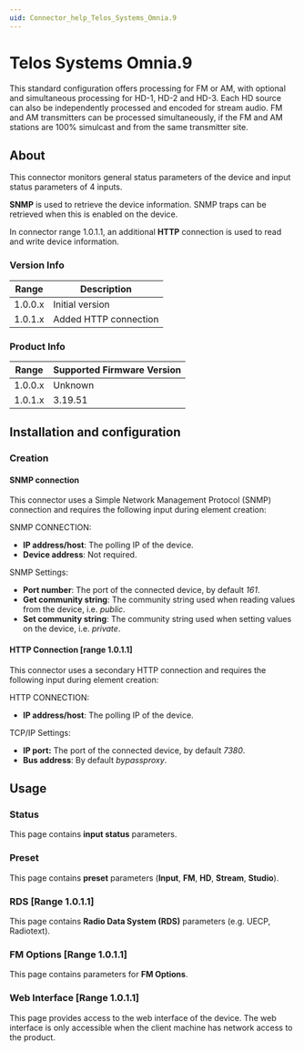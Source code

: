 ```yaml
---
uid: Connector_help_Telos_Systems_Omnia.9
---
```


# Telos Systems Omnia.9

This standard configuration offers processing for FM or AM, with optional and simultaneous processing for HD-1, HD-2 and HD-3. Each HD source can also be independently processed and encoded for stream audio. FM and AM transmitters can be processed simultaneously, if the FM and AM stations are 100% simulcast and from the same transmitter site.

## About

This connector monitors general status parameters of the device and input status parameters of 4 inputs.

**SNMP** is used to retrieve the device information. SNMP traps can be retrieved when this is enabled on the device.

In connector range 1.0.1.1, an additional **HTTP** connection is used to read and write device information.

### Version Info

| **Range** | **Description**       |
|------------------|-----------------------|
| 1.0.0.x          | Initial version       |
| 1.0.1.x          | Added HTTP connection |

### Product Info

| Range | Supported Firmware Version |
|------------------|-----------------------------|
| 1.0.0.x          | Unknown                     |
| 1.0.1.x          | 3.19.51                     |

## Installation and configuration

### Creation

#### SNMP connection

This connector uses a Simple Network Management Protocol (SNMP) connection and requires the following input during element creation:

SNMP CONNECTION:

- **IP address/host**: The polling IP of the device.
- **Device address**: Not required.

SNMP Settings:

- **Port number**: The port of the connected device, by default *161*.
- **Get community string**: The community string used when reading values from the device, i.e. *public*.
- **Set community string**: The community string used when setting values on the device, i.e. *private*.

#### HTTP Connection \[range 1.0.1.1\]

This connector uses a secondary HTTP connection and requires the following input during element creation:

HTTP CONNECTION:

- **IP address/host**: The polling IP of the device.

TCP/IP Settings:

- **IP port:** The port of the connected device, by default *7380*.
- **Bus address**: By default *bypassproxy*.

## Usage

### Status

This page contains **input status** parameters.

### Preset

This page contains **preset** parameters (**Input**, **FM**, **HD**, **Stream**, **Studio**).

### RDS \[Range 1.0.1.1\]

This page contains **Radio Data System (RDS)** parameters (e.g. UECP, Radiotext).

### FM Options \[Range 1.0.1.1\]

This page contains parameters for **FM Options**.

### Web Interface \[Range 1.0.1.1\]

This page provides access to the web interface of the device. The web interface is only accessible when the client machine has network access to the product.
